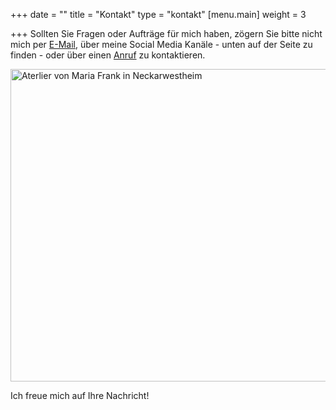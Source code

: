+++
date = ""
title = "Kontakt"
type = "kontakt"
[menu.main]
weight = 3

+++
Sollten Sie Fragen oder Aufträge für mich haben, zögern Sie bitte nicht mich per <a href="mailto:mariafrank57@gmail.com" title="Weiterleitung zu einem E-Mail Programm für das Erstellen Ihrer Nachricht">E-Mail</a>, über meine Social Media Kanäle - unten auf der Seite zu finden - oder über einen <a href="tel:+4917681329681" title="Weiterleitung zu einem Telefon-Programm für die Durchführung eines Anrufs">Anruf</a> zu kontaktieren. <br>

<img src="images/contact.jpg" alt="Aterlier von Maria Frank in Neckarwestheim" width="1000" height="500">

Ich freue mich auf Ihre Nachricht!
